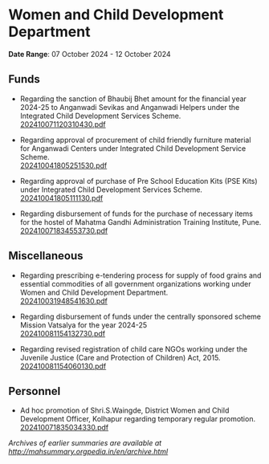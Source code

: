 # Women and Child Development Department

**Date Range**: 07 October 2024 - 12 October 2024


## Funds
- Regarding the sanction of Bhaubij Bhet amount for the financial year 2024-25 to Anganwadi Sevikas and Anganwadi Helpers under the Integrated Child Development Services Scheme.\
  [202410071120310430.pdf](https://gr.maharashtra.gov.in/Site/Upload/Government%20Resolutions/English/202410071120310430.pdf)

- Regarding approval of procurement of child friendly furniture material for Anganwadi Centers under Integrated Child Development Service Scheme.\
  [202410041805251530.pdf](https://gr.maharashtra.gov.in/Site/Upload/Government%20Resolutions/English/202410041805251530.pdf)

- Regarding approval of purchase of Pre School Education Kits (PSE Kits)  under Integrated Child Development Services Scheme.\
  [202410041805111130.pdf](https://gr.maharashtra.gov.in/Site/Upload/Government%20Resolutions/English/202410041805111130.pdf)

- Regarding disbursement of funds for the purchase of necessary items for the hostel of Mahatma Gandhi Administration Training Institute, Pune.\
  [202410071834553730.pdf](https://gr.maharashtra.gov.in/Site/Upload/Government%20Resolutions/English/202410071834553730.pdf)

## Miscellaneous
- Regarding prescribing e-tendering process for supply of food grains and essential commodities of all government organizations working under Women and Child Development Department.\
  [202410031948541630.pdf](https://gr.maharashtra.gov.in/Site/Upload/Government%20Resolutions/English/202410031948541630.pdf)

- Regarding disbursement of funds under the centrally sponsored scheme Mission Vatsalya for the year 2024-25\
  [202410081154132730.pdf](https://gr.maharashtra.gov.in/Site/Upload/Government%20Resolutions/English/202410081154132730.pdf)

- Regarding revised registration of child care NGOs working under the Juvenile Justice (Care and Protection of Children) Act, 2015.\
  [202410081154060130.pdf](https://gr.maharashtra.gov.in/Site/Upload/Government%20Resolutions/English/202410081154060130.....pdf)

## Personnel
- Ad hoc promotion of Shri.S.Waingde, District Women and Child Development Officer, Kolhapur regarding temporary regular promotion.\
  [202410071835034330.pdf](https://gr.maharashtra.gov.in/Site/Upload/Government%20Resolutions/English/202410071835034330.pdf)


*Archives of earlier summaries are available at http://mahsummary.orgpedia.in/en/archive.html*
